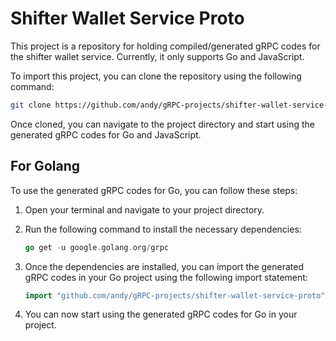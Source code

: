 # Shifter Wallet Service Proto

This project is a repository for holding compiled/generated gRPC codes for the shifter wallet service. Currently, it only supports Go and JavaScript.

To import this project, you can clone the repository using the following command:

```bash
git clone https://github.com/andy/gRPC-projects/shifter-wallet-service-proto.git
```

Once cloned, you can navigate to the project directory and start using the generated gRPC codes for Go and JavaScript.

## For Golang

To use the generated gRPC codes for Go, you can follow these steps:

1. Open your terminal and navigate to your project directory.
2. Run the following command to install the necessary dependencies:

    ```go
    go get -u google.golang.org/grpc
    ```

3. Once the dependencies are installed, you can import the generated gRPC codes in your Go project using the following import statement:

    ```go
    import "github.com/andy/gRPC-projects/shifter-wallet-service-proto"
    ```

4. You can now start using the generated gRPC codes for Go in your project.
